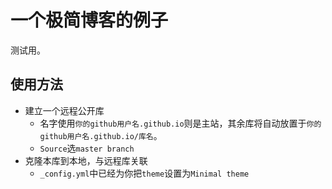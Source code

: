 # 一个极简博客的例子

测试用。

## 使用方法

* 建立一个远程公开库
  * 名字使用`你的github用户名.github.io`则是主站，其余库将自动放置于`你的github用户名.github.io/库名`。
  * `Source`选`master branch`
* 克隆本库到本地，与远程库关联
  * `_config.yml`中已经为你把`theme`设置为`Minimal theme`
